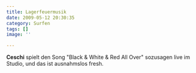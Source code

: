 ```yaml
---
title: Lagerfeuermusik
date: 2009-05-12 20:30:35
category: Surfen
tags: []
image: ''

---
```


**Ceschi** spielt den Song "Black & White & Red All Over" sozusagen live im Studio, und das ist ausnahmslos fresh.
